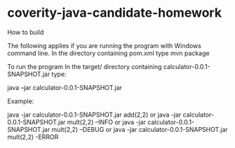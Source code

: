 # coverity-java-candidate-homework

How to build

The following applies if you are running the program with Windows command line.
In the directory containing pom.xml type
  mvn package

To run the program
In the target/ directory containing calculator-0.0.1-SNAPSHOT.jar type:

java –jar calculator-0.0.1-SNAPSHOT.jar <expression to calculate> <verbosity>

Example:

java -jar calculator-0.0.1-SNAPSHOT.jar add(2,2)
or
java -jar calculator-0.0.1-SNAPSHOT.jar mult(2,2) –INFO
or
java -jar calculator-0.0.1-SNAPSHOT.jar mult(2,2) –DEBUG
or
java -jar calculator-0.0.1-SNAPSHOT.jar mult(2,2) -ERROR
